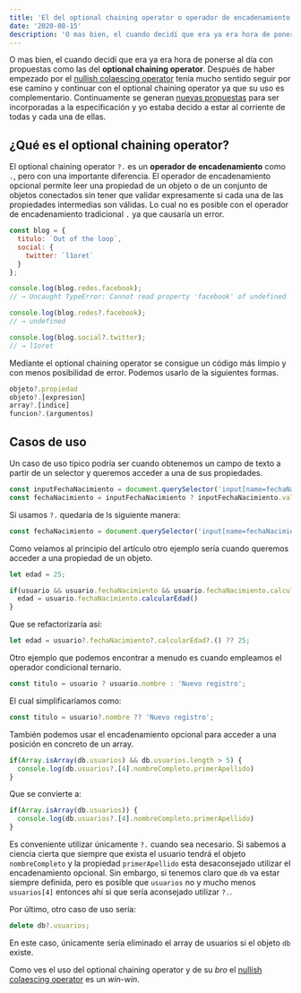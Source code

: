 ```yaml
---
title: 'El del optional chaining operator o operador de encadenamiento opcional'
date: '2020-08-15'
description: 'O mas bien, el cuando decidí que era ya era hora de ponerse al día con novedades como las del optional chaining operator.'
---
```


O mas bien, el cuando decidí que era ya era hora de ponerse al día con propuestas como las del **optional chaining operator**. Después de haber empezado por el [nullish colaescing operator](/nullish-coalescing-operator-operador-fusion-nula) tenía mucho sentido seguir por ese camino y continuar con el optional chaining operator ya que su uso es complementario. Continuamente se generan [nuevas propuestas](https://github.com/tc39/proposals) para ser incorporadas a la especificación y yo estaba decido a estar al corriente de todas y cada una de ellas.

## ¿Qué es el optional chaining operator?

El optional chaining operator `?.` es un **operador de encadenamiento** como `.`, pero con una importante diferencia. El operador de encadenamiento opcional permite leer una propiedad de un objeto o de un conjunto de objetos conectados sin tener que validar expresamente si cada una de las propiedades intermedias son válidas. Lo cual no es posible con el operador de encadenamiento tradicional `.` ya que causaría un error.

```javascript
const blog = {
  titulo: `Out of the loop`,
  social: {
    twitter: `l1oret`
  }
};

console.log(blog.redes.facebook);
// → Uncaught TypeError: Cannot read property 'facebook' of undefined

console.log(blog.redes?.facebook);
// → undefined

console.log(blog.social?.twitter);
// → l1oret
```

Mediante el optional chaining operator se consigue un código más limpio y con menos posibilidad de error. Podemos usarlo de la siguientes formas.

```javascript
objeto?.propiedad
objeto?.[expresion]
array?.[indice]
funcion?.(argumentos)
```

## Casos de uso

Un caso de uso típico podría ser cuando obtenemos un campo de texto a partir de un selector y queremos acceder a una de sus propiedades.

```javascript
const inputFechaNacimiento = document.querySelector('input[name=fechaNacimiento]');
const fechaNacimiento = inputFechaNacimiento ? inputFechaNacimiento.value : undefined;
```

Si usamos `?.` quedaría de ls siguiente manera:

```javascript
const fechaNacimiento = document.querySelector('input[name=fechaNacimiento]')?.value;
```

Como veíamos al principio del artículo otro ejemplo sería cuando queremos acceder a una propiedad de un objeto.

```javascript
let edad = 25;

if(usuario && usuario.fechaNacimiento && usuario.fechaNacimiento.calcularEdad) {
  edad = usuario.fechaNacimiento.calcularEdad()
}
```

Que se refactorizaría así:

```javascript
let edad = usuario?.fechaNacimiento?.calcularEdad?.() ?? 25;
```

Otro ejemplo que podemos encontrar a menudo es cuando empleamos el operador condicional ternario.

```javascript
const titulo = usuario ? usuario.nombre : 'Nuevo registro';
```

El cual simplificaríamos como:

```javascript
const titulo = usuario?.nombre ?? 'Nuevo registro';
```

También podemos usar el encadenamiento opcional para acceder a una posición en concreto de un array.

```javascript
if(Array.isArray(db.usuarios) && db.usuarios.length > 5) {
  console.log(db.usuarios?.[4].nombreCompleto.primerApellido)
}
```

Que se convierte a:

```javascript
if(Array.isArray(db.usuarios)) {
  console.log(db.usuarios?.[4].nombreCompleto.primerApellido)
}
```

Es conveniente utilizar únicamente `?.` cuando sea necesario. Si sabemos a ciencia cierta que siempre que exista el usuario tendrá el objeto `nombreCompleto` y la propiedad `primerApellido` esta desaconsejado utilizar el encadenamiento opcional. Sin embargo, si tenemos claro que `db` va estar siempre definida, pero es posible que `usuarios` no y mucho menos `usuarios[4]` entonces ahí si que sería aconsejado utilizar `?.`.

Por último, otro caso de uso sería:

```javascript
delete db?.usuarios;
```

En este caso, únicamente sería eliminado el array de usuarios si el objeto `db` existe.

Como ves el uso del optional chaining operator y de su *bro* el [nullish colaescing operator](/nullish-coalescing-operator-operador-fusion-nula) es un *win-win*.